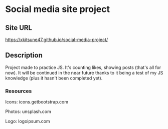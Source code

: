 # Social media site project

## Site URL

https://xkitsune47.github.io/social-media-project/

## Description

Project made to practice JS.
It's counting likes, showing posts (that's all for now).
It will be continued in the near future thanks to it being a test of my JS knowledge (plus it hasn't been completed yet).

### Resources

Icons: icons.getbootstrap.com

Photos: unsplash.com

Logo: logoipsum.com
